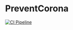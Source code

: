 # PreventCorona

[![CI Pipeline](https://gitlab.com/Corfus/prevent-corona/badges/master/pipeline.svg)](https://gitlab.com/Corfus/prevent-corona/pipelines)

